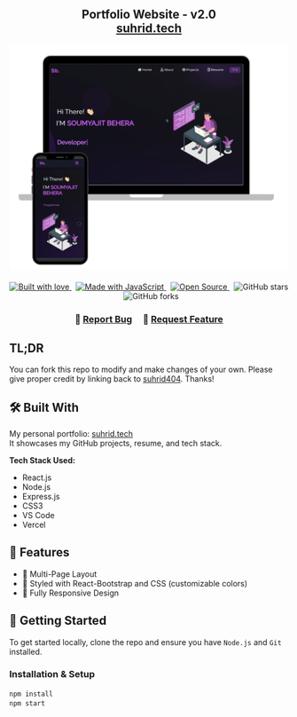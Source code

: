 <h2 align="center">
  Portfolio Website - v2.0<br/>
  <a href="https://suhrid.vercel.app/" target="_blank">suhrid.tech</a>
</h2>

<div align="center">
  <img alt="Demo" src="./Images/readme-img1.png" />
</div>

<br/>

<div align="center">
  <a href="https://forthebadge.com">
    <img src="https://forthebadge.com/images/badges/built-with-love.svg" alt="Built with love" />
  </a>
  &nbsp;
  <a href="https://forthebadge.com">
    <img src="https://forthebadge.com/images/badges/made-with-javascript.svg" alt="Made with JavaScript" />
  </a>
  &nbsp;
  <a href="https://forthebadge.com">
    <img src="https://forthebadge.com/images/badges/open-source.svg" alt="Open Source" />
  </a>
  &nbsp;
  <img src="https://img.shields.io/github/stars/suhrid404/Portfolio?color=red&logo=github&style=for-the-badge" alt="GitHub stars" />
  &nbsp;
  <img src="https://img.shields.io/github/forks/suhrid404/Portfolio?color=red&logo=github&style=for-the-badge" alt="GitHub forks" />
</div>

<h3 align="center">
    🔹
    <a href="https://github.com/suhrid404/Portfolio/issues">Report Bug</a> &nbsp; &nbsp;
    🔹
    <a href="https://github.com/suhrid404/Portfolio/issues">Request Feature</a>
</h3>

## TL;DR

You can fork this repo to modify and make changes of your own. Please give proper credit by linking back to [suhrid404](https://github.com/suhrid404). Thanks!

## 🛠 Built With

My personal portfolio: <a href="https://suhrid.vercel.app/" target="_blank">suhrid.tech</a>  
It showcases my GitHub projects, resume, and tech stack.

**Tech Stack Used:**
- React.js
- Node.js
- Express.js
- CSS3
- VS Code
- Vercel

## 🚀 Features

- 📖 Multi-Page Layout  
- 🎨 Styled with React-Bootstrap and CSS (customizable colors)  
- 📱 Fully Responsive Design  

## 🧰 Getting Started

To get started locally, clone the repo and ensure you have `Node.js` and `Git` installed.

### Installation & Setup

```bash
npm install
npm start
